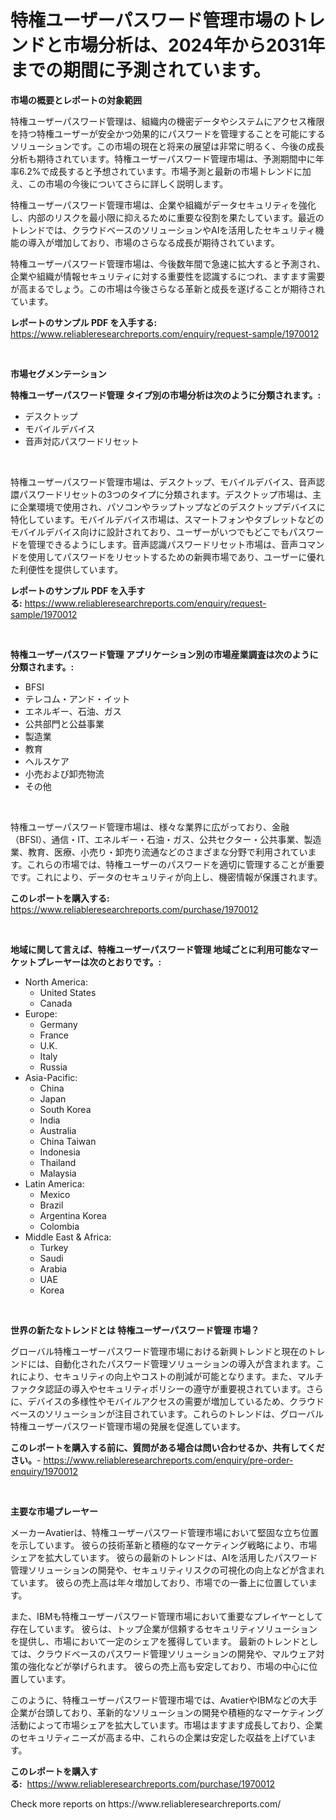 <p><h1>特権ユーザーパスワード管理市場のトレンドと市場分析は、2024年から2031年までの期間に予測されています。</h1></p><p><strong>市場の概要とレポートの対象範囲</strong></p>
<p><p>特権ユーザーパスワード管理は、組織内の機密データやシステムにアクセス権限を持つ特権ユーザーが安全かつ効果的にパスワードを管理することを可能にするソリューションです。この市場の現在と将来の展望は非常に明るく、今後の成長分析も期待されています。特権ユーザーパスワード管理市場は、予測期間中に年率6.2%で成長すると予想されています。市場予測と最新の市場トレンドに加え、この市場の今後についてさらに詳しく説明します。</p><p>特権ユーザーパスワード管理市場は、企業や組織がデータセキュリティを強化し、内部のリスクを最小限に抑えるために重要な役割を果たしています。最近のトレンドでは、クラウドベースのソリューションやAIを活用したセキュリティ機能の導入が増加しており、市場のさらなる成長が期待されています。</p><p>特権ユーザーパスワード管理市場は、今後数年間で急速に拡大すると予測され、企業や組織が情報セキュリティに対する重要性を認識するにつれ、ますます需要が高まるでしょう。この市場は今後さらなる革新と成長を遂げることが期待されています。</p></p>
<p><strong>レポートのサンプル PDF を入手する:</strong> <a href="https://www.reliableresearchreports.com/enquiry/request-sample/1970012">https://www.reliableresearchreports.com/enquiry/request-sample/1970012</a></p>
<p>&nbsp;</p>
<p><strong>市場セグメンテーション</strong></p>
<p><strong>特権ユーザーパスワード管理 タイプ別の市場分析は次のように分類されます。:</strong></p>
<p><ul><li>デスクトップ</li><li>モバイルデバイス</li><li>音声対応パスワードリセット</li></ul></p>
<p>&nbsp;</p>
<p><p>特権ユーザーパスワード管理市場は、デスクトップ、モバイルデバイス、音声認譞パスワードリセットの3つのタイプに分類されます。デスクトップ市場は、主に企業環境で使用され、パソコンやラップトップなどのデスクトップデバイスに特化しています。モバイルデバイス市場は、スマートフォンやタブレットなどのモバイルデバイス向けに設計されており、ユーザーがいつでもどこでもパスワードを管理できるようにします。音声認識パスワードリセット市場は、音声コマンドを使用してパスワードをリセットするための新興市場であり、ユーザーに優れた利便性を提供しています。</p></p>
<p><strong>レポートのサンプル PDF を入手する:</strong>&nbsp;<a href="https://www.reliableresearchreports.com/enquiry/request-sample/1970012">https://www.reliableresearchreports.com/enquiry/request-sample/1970012</a></p>
<p>&nbsp;</p>
<p><strong> 特権ユーザーパスワード管理 アプリケーション別の市場産業調査は次のように分類されます。:</strong></p>
<p><ul><li>BFSI</li><li>テレコム・アンド・イット</li><li>エネルギー、石油、ガス</li><li>公共部門と公益事業</li><li>製造業</li><li>教育</li><li>ヘルスケア</li><li>小売および卸売物流</li><li>その他</li></ul></p>
<p>&nbsp;</p>
<p><p>特権ユーザーパスワード管理市場は、様々な業界に広がっており、金融（BFSI）、通信・IT、エネルギー・石油・ガス、公共セクター・公共事業、製造業、教育、医療、小売り・卸売り流通などのさまざまな分野で利用されています。これらの市場では、特権ユーザーのパスワードを適切に管理することが重要です。これにより、データのセキュリティが向上し、機密情報が保護されます。</p></p>
<p><strong>このレポートを購入する:</strong>&nbsp; <a href="https://www.reliableresearchreports.com/purchase/1970012">https://www.reliableresearchreports.com/purchase/1970012</a></p>
<p>&nbsp;</p>
<p><strong>地域に関して言えば、特権ユーザーパスワード管理 地域ごとに利用可能なマーケットプレーヤーは次のとおりです。:</strong></p>
<p><ul>
    <li>
        North America:
        <ul>
            <li>United States</li>
            <li>Canada</li>
        </ul>
    </li>
    <li>
        Europe:
        <ul>
            <li>Germany</li>
            <li>France</li>
            <li>U.K.</li>
            <li>Italy</li>
            <li>Russia</li>
        </ul>
    </li>
    <li>
        Asia-Pacific:
        <ul>
            <li>China</li>
            <li>Japan</li>
            <li>South Korea</li>
            <li>India</li>
            <li>Australia</li>
            <li>China Taiwan</li>
            <li>Indonesia</li>
            <li>Thailand</li>
            <li>Malaysia</li>
        </ul>
    </li>
    <li>
        Latin America:
        <ul>
            <li>Mexico</li>
            <li>Brazil</li>
            <li>Argentina Korea</li>
            <li>Colombia</li>
        </ul>
    </li>
    <li>
        Middle East & Africa:
        <ul>
            <li>Turkey</li>
            <li>Saudi</li>
            <li>Arabia</li>
            <li>UAE</li>
            <li>Korea</li>
        </ul>
    </li>
    </ul></p>
<p>&nbsp;</p>
<p><strong>世界の新たなトレンドとは 特権ユーザーパスワード管理 市場？</strong></p>
<p><p>グローバル特権ユーザーパスワード管理市場における新興トレンドと現在のトレンドには、自動化されたパスワード管理ソリューションの導入が含まれます。これにより、セキュリティの向上やコストの削減が可能となります。また、マルチファクタ認証の導入やセキュリティポリシーの遵守が重要視されています。さらに、デバイスの多様性やモバイルアクセスの需要が増加しているため、クラウドベースのソリューションが注目されています。これらのトレンドは、グローバル特権ユーザーパスワード管理市場の発展を促進しています。</p></p>
<p><strong>このレポートを購入する前に、質問がある場合は問い合わせるか、共有してください。</strong>- <a href="https://www.reliableresearchreports.com/enquiry/pre-order-enquiry/1970012">https://www.reliableresearchreports.com/enquiry/pre-order-enquiry/1970012</a></p>
<p>&nbsp;</p>
<p><strong>主要な市場プレーヤー</strong></p>
<p><p>メーカーAvatierは、特権ユーザーパスワード管理市場において堅固な立ち位置を示しています。 彼らの技術革新と積極的なマーケティング戦略により、市場シェアを拡大しています。 彼らの最新のトレンドは、AIを活用したパスワード管理ソリューションの開発や、セキュリティリスクの可視化の向上などが含まれています。 彼らの売上高は年々増加しており、市場での一番上に位置しています。</p><p>また、IBMも特権ユーザーパスワード管理市場において重要なプレイヤーとして存在しています。 彼らは、トップ企業が信頼するセキュリティソリューションを提供し、市場において一定のシェアを獲得しています。 最新のトレンドとしては、クラウドベースのパスワード管理ソリューションの開発や、マルウェア対策の強化などが挙げられます。 彼らの売上高も安定しており、市場の中心に位置しています。</p><p>このように、特権ユーザーパスワード管理市場では、AvatierやIBMなどの大手企業が台頭しており、革新的なソリューションの開発や積極的なマーケティング活動によって市場シェアを拡大しています。市場はますます成長しており、企業のセキュリティニーズが高まる中、これらの企業は安定した収益を上げています。</p></p>
<p><strong>このレポートを購入する:</strong>&nbsp;&nbsp;<a href="https://www.reliableresearchreports.com/purchase/1970012">https://www.reliableresearchreports.com/purchase/1970012</a></p>
<p>Check more reports on https://www.reliableresearchreports.com/</p>